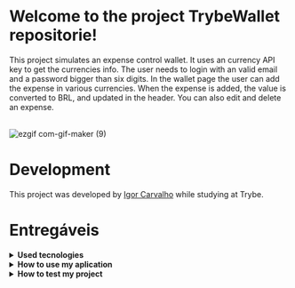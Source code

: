 # Welcome to the project TrybeWallet repositorie!

This project simulates an expense control wallet. It uses an currency API key to get the currencies info. The user needs to login with an valid email and a password bigger than six digits. In the wallet page the user can add the expense in various currencies. When the expense is added, the value is converted to BRL, and updated in the header. You can also edit and delete an expense.<br /><br />

![ezgif com-gif-maker (9)](https://user-images.githubusercontent.com/64559670/201540976-4340bc57-bf39-4828-a0cc-2f1529f0d03e.gif)

# Development

This project was developed by [Igor Carvalho](https://www.linkedin.com/in/dev-igor-carvalho/) while studying at Trybe.

# Entregáveis

<details>
  <summary><strong>Used tecnologies</strong></summary><br />

  - HTML
  - JavaScript ES6
  - React Native
  - Redux
  - API keys
  - CSS
  - CSS Flexbox
</details>

<details>
  <summary><strong>How to use my aplication</strong></summary><br />

 First of all, clone the repositorie<br />
  - `git clone * SSH key *`<br />
  Then, enter the cloned repositorie<br />
  - `cd * directorie name *` <br />
  Then, install the project dependencies in the terminal <br />
  - `npm install`<br />
  Finally, open the app in the terminal <br />
  - `npm start`
</details>

<details>
  <summary><strong>How to test my project</strong></summary><br />

As i've said, this project was made using the TDD method. So when you clone it, you can test to verify if it's working properly.<br />
> The tests was written using React Testing Library and Jest.

To test it just type in the terminal<br />
- npm test
</details>
